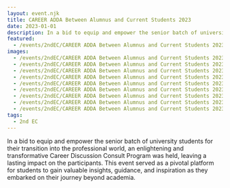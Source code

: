 ```yaml
---
layout: event.njk
title: CAREER ADDA Between Alumnus and Current Students 2023
date: 2023-01-01
description: In a bid to equip and empower the senior batch of university students for their transition into the professional world, an enlightening and transformative Career Discussion Consult Program was held, leaving a lasting impact on the participants. This event served as a pivotal platform for students to gain valuable insights, guidance, and inspiration as they embarked on their journey beyond academia.
featured:
  - /events/2ndEC/CAREER ADDA Between Alumnus and Current Students 2023/322679800_515581060559499_6067020004650580980_n.jpg
images:
  - /events/2ndEC/CAREER ADDA Between Alumnus and Current Students 2023/322679800_515581060559499_6067020004650580980_n.jpg
  - /events/2ndEC/CAREER ADDA Between Alumnus and Current Students 2023/322719896_1249510015914267_6804132418796286193_n.jpg
  - /events/2ndEC/CAREER ADDA Between Alumnus and Current Students 2023/326851713_533187885458498_8221507406573952624_n.jpg
  - /events/2ndEC/CAREER ADDA Between Alumnus and Current Students 2023/326902640_1375155913234797_8752070533925017815_n.jpg
  - /events/2ndEC/CAREER ADDA Between Alumnus and Current Students 2023/326922608_517191890518210_2987191681035971635_n.jpg
  - /events/2ndEC/CAREER ADDA Between Alumnus and Current Students 2023/327073781_3410734492515601_935000537432278368_n.jpg
  - /events/2ndEC/CAREER ADDA Between Alumnus and Current Students 2023/327305502_475872567899216_8214358450616935601_n.jpg
  - /events/2ndEC/CAREER ADDA Between Alumnus and Current Students 2023/328256045_1320085128780395_6814258406417452737_n.jpg
  - /events/2ndEC/CAREER ADDA Between Alumnus and Current Students 2023/328288318_3061284097498161_3486125864031164669_n.jpg
tags:
  - 2nd EC
---
```

In a bid to equip and empower the senior batch of university students for their transition into the professional world, an enlightening and transformative Career Discussion Consult Program was held, leaving a lasting impact on the participants. This event served as a pivotal platform for students to gain valuable insights, guidance, and inspiration as they embarked on their journey beyond academia.
